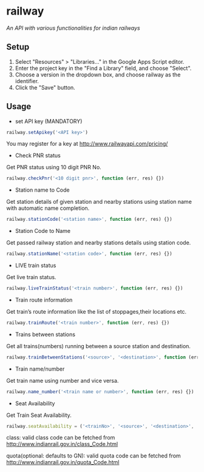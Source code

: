 # railway

*An API with various functionalities for indian railways*

## Setup
1. Select "Resources" > "Libraries..." in the Google Apps Script
editor.
2. Enter the project key in the "Find a Library" field, and choose "Select". 
3. Choose a version in the dropdown box, and choose railway as the
identifier. 
4. Click the "Save" button.

## Usage
- set API key (MANDATORY)

```js
railway.setApikey('<API key>')
```
You may register for a key at http://www.railwayapi.com/pricing/

- Check PNR status

Get PNR status using 10 digit PNR No.

```js
railway.checkPnr('<10 digit pnr>', function (err, res) {})
```


- Station name to Code

Get station details of given station and nearby stations using station name with automatic name completion.

```js
railway.stationCode('<station name>', function (err, res) {})
```

- Station Code to Name

Get passed railway station and nearby stations details using station code.

```js
railway.stationName('<station code>', function (err, res) {})
```

- LIVE train status

Get live train status.

```js
railway.liveTrainStatus('<train number>', function (err, res) {})
```

- Train route information

Get train’s route information like the list of stoppages,their locations etc.

```js
railway.trainRoute('<train number>', function (err, res) {})
```

- Trains between stations

Get all trains(numbers) running between a source station and destination.

```js
railway.trainBetweenStations('<source>', '<destination>', function (err, res) {})
```

- Train name/number

Get train name using number and vice versa.

```js
railway.name_number('<train name or number>', function (err, res) {})
```

- Seat Availability

Get Train Seat Availability.

```js
railway.seatAvailability = ('<trainNo>', '<source>', '<destination>', '<date>', '<class>', '<quota>', function (err, res) {})
```

class: valid class code can be fetched from http://www.indianrail.gov.in/class_Code.html

quota(optional: defaults to GN): valid quota code can be fetched from http://www.indianrail.gov.in/quota_Code.html
